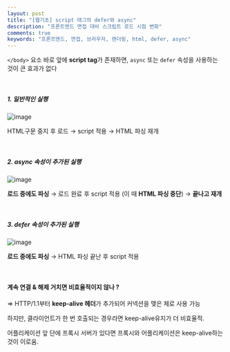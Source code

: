 ```yaml
---
layout: post
title: "[웹기초] script 태그의 defer와 async"
description: "프론트엔드 면접 대비 스크립트 로드 시점 변화"
comments: true
keywords: "프론르엔드, 면접, 브라우저, 렌더링, html, defer, async"
---
```


`</body>` 요소 바로 앞에 **script tag**가 존재하면, `async` 또는 `defer` 속성을 사용하는 것이 큰 효과가 없다

<br />

##### 1. 일반적인 실행

![image](https://user-images.githubusercontent.com/49581472/107726594-c2da3100-6d2c-11eb-88f2-17bfbd979059.png)

HTML구문 중지 후 로드 → script 적용 → HTML 파싱 재개

<br />

##### 2. async 속성이 추가된 실행

![image](https://user-images.githubusercontent.com/49581472/107726634-da191e80-6d2c-11eb-9c32-0ed20a75abcc.png)

**로드 중에도 파싱** → 로드 완료 후 script 적용 (이 때 **HTML 파싱 중단**) → **끝나고 재개**

<br />

##### 3. defer 속성이 추가된 실행

![image](https://user-images.githubusercontent.com/49581472/107726660-e604e080-6d2c-11eb-955a-3bfc527d17fe.png)

**로드 중에도 파싱** → HTML 파싱 끝난 후 script 적용

<br />

#### 계속 연결 & 해제 거치면 비효율적이지 않나 ?

⇒ HTTP/1.1부터 **keep-alive 헤더**가 추가되어 커넥션을 맺은 체로 사용 가능

하지만, 클라이언트가 한 번 호출되는 경우라면 keep-alive유지가 더 비효율적.

어플리케이션 앞 단에 프록시 서버가 있다면 프록시와 어플리케이션은 keep-alive하는 것이 이로움.

